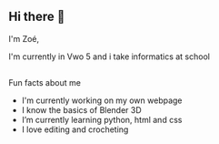 ## Hi there 🪽
I'm Zoé,

I'm currently in Vwo 5 and i take informatics at school
  
##
Fun facts about me
- I'm currently working on my own webpage
- I know the basics of Blender 3D
- I’m currently learning python, html and css
- I love editing and crocheting

##


